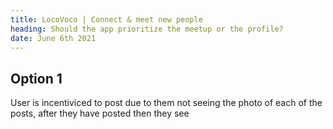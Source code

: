 ```yaml
---
title: LocoVoco | Connect & meet new people
heading: Should the app prioritize the meetup or the profile?
date: June 6th 2021
---
```



## Option 1

User is incentiviced to post due to them not seeing the photo of each of the posts, after they have posted then they see  